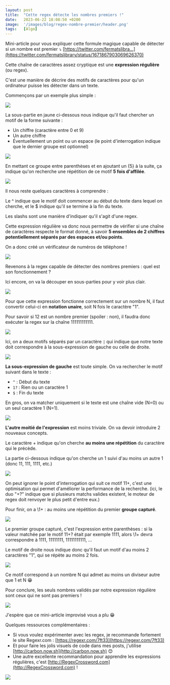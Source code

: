 ```yaml
---
layout: post
title:  "Cette regex détecte les nombres premiers !"
date:   2023-06-22 18:08:50 +0200
image:  '/images/blog/regex-nombre-premier/header.png'
tags:   [Algo]
---
```


Mini-article pour vous expliquer cette formule magique capable de détecter si un nombre est premier ⤵️ [https://twitter.com/fermatslibra...](https://twitter.com/fermatslibrary/status/1671867903069626370)

<blockquote class="twitter-tweet tw-align-center" data-conversation="none" data-dnt="true" data-theme="dark">
  <a href="https://twitter.com/fermatslibrary/status/1671867903069626370"></a>
</blockquote>

Cette chaîne de caractères assez cryptique est une **expression régulière** (ou regex).

C'est une manière de décrire des motifs de caractères pour qu'un ordinateur puisse les détecter dans un texte.

Commençons par un exemple plus simple : 

<div class="gallery-box">
  <div class="gallery">
  <img src="/images/blog/regex-nombre-premier/1671913145487556610-FzPS5umWIAIGzyl.jpg" draggable="false">
  </div>
</div>

La sous-partie en jaune ci-dessous nous indique qu'il faut chercher un motif de la forme suivante :

- Un chiffre (caractère entre 0 et 9)
- Un autre chiffre
- Éventuellement un point ou un espace (le point d'interrogation indique que le dernier groupe est optionnel) 

<div class="gallery-box">
  <div class="gallery">
  <img src="/images/blog/regex-nombre-premier/1671913148943679493-FzPTAwNWcFEpnzb.jpg" draggable="false">
  </div>
</div>

En mettant ce groupe entre parenthèses et en ajoutant un {5} à la suite, ça indique qu'on recherche une répétition de ce motif **5 fois d'affilée**. 

<div class="gallery-box">
  <div class="gallery">
  <img src="/images/blog/regex-nombre-premier/1671913153016352776-FzO99BkaEA0iZ78.jpg" draggable="false">
  </div>
</div>

Il nous reste quelques caractères à comprendre :

Le ^ indique que le motif doit commencer au début du texte dans lequel on cherche, et le $ indique qu'il se termine à la fin du texte.

Les slashs sont une manière d'indiquer qu'il s'agit d'une regex.

Cette expression régulière va donc nous permettre de vérifier si une chaîne de caractères respecte le format donné, à savoir **5 ensembles de 2 chiffres potentiellement séparés par des espaces et/ou points**.

On a donc créé un vérificateur de numéros de téléphone ! 

<div class="gallery-box">
  <div class="gallery">
  <img src="/images/blog/regex-nombre-premier/1671913159228104705-FzPEYkWakAkHTGx.jpg" draggable="false">
  </div>
</div>

Revenons à la regex capable de détecter des nombres premiers : quel est son fonctionnement ?

Ici encore, on va la découper en sous-parties pour y voir plus clair. 

<div class="gallery-box">
  <div class="gallery">
  <img src="/images/blog/regex-nombre-premier/1671913163393040390-FzPEe6eaEAAAGnt.jpg" draggable="false">
  </div>
</div>

Pour que cette expression fonctionne correctement sur un nombre N, il faut convertir celui-ci en **notation unaire**, soit N fois le caractère "1".

Pour savoir si 12 est un nombre premier (spoiler : non), il faudra donc exécuter la regex sur la chaîne 111111111111.

<div class="gallery-box">
  <div class="gallery">
  <img src="/images/blog/regex-nombre-premier/1671913181189484545-FzPFDLAaUAErCIN.jpg" draggable="false">
  </div>
</div>

Ici, on a deux motifs séparés par un caractère `|` qui indique que notre texte doit correspondre à la sous-expression de gauche ou celle de droite.

<div class="gallery-box">
  <div class="gallery">
  <img src="/images/blog/regex-nombre-premier/1671913196964179972-FzPG58maUAE4uq0.jpg" draggable="false">
  </div>
</div>

**La sous-expression de gauche** est toute simple. On va rechercher le motif suivant dans le texte :

- `^` : Début du texte
- `1?` : Rien ou un caractère 1
- `$` : Fin du texte

En gros, on va matcher uniquement si le texte est une chaîne vide (N=0) ou un seul caractère 1 (N=1).

<div class="gallery-box">
  <div class="gallery">
  <img src="/images/blog/regex-nombre-premier/1671913200793649155-FzPIViIakAE4H_d.jpg" draggable="false">
  </div>
</div>

**L'autre moitié de l'expression** est moins triviale. On va devoir introduire 2 nouveaux concepts.

Le caractère + indique qu'on cherche **au moins une répétition** du caractère qui le précède.

La partie ci-dessous indique qu'on cherche un 1 suivi d'au moins un autre 1 (donc 11, 111, 1111, etc.) 

<div class="gallery-box">
  <div class="gallery">
  <img src="/images/blog/regex-nombre-premier/1671913229243621378-FzPJ8OhaMAAld_n.jpg" draggable="false">
  </div>
</div>

On peut ignorer le point d'interrogation qui suit ce motif 11+, c'est une optimisation qui permet d'améliorer la performance de la recherche. (ici, le duo "+?" indique que si plusieurs matchs valides existent, le moteur de regex doit renvoyer le plus petit d'entre eux.)

Pour finir, on a \1+ : au moins une répétition du premier **groupe capturé**.

<div class="gallery-box">
  <div class="gallery">
  <img src="/images/blog/regex-nombre-premier/1671913247568543747-FzPLIC5aQAAC85a.jpg" draggable="false">
  </div>
</div>

Le premier groupe capturé, c'est l'expression entre parenthèses : si la valeur matchée par le motif 11+? était par exemple 1111, alors \1+ devra correspondre à 1111, 11111111, 11111111111, ... 

Le motif de droite nous indique donc qu'il faut un motif d'au moins 2 caractères "1", qui se répète au moins 2 fois.

<div class="gallery-box">
  <div class="gallery">
  <img src="/images/blog/regex-nombre-premier/1671913251309846530-FzPPBqyagAAj7Y_.jpg" draggable="false">
  </div>
</div>

Ce motif correspond à un nombre N qui admet au moins un diviseur autre que 1 et N 😁 

Pour conclure, les seuls nombres validés par notre expression régulière sont ceux qui ne sont pas premiers ! 

<div class="gallery-box">
  <div class="gallery">
  <img src="/images/blog/regex-nombre-premier/1671913269022408705-FzPUP49XwBQ65PU.jpg" draggable="false">
  </div>
</div>

J'espère que ce mini-article improvisé vous a plu 😁

Quelques ressources complémentaires :
- Si vous voulez expérimenter avec les regex, je recommande fortement le site Regexr‍.com : [https://regexr.com/7ft33](https://regexr.com/7ft33)
- Et pour faire les jolis visuels de code dans mes posts, j'utilise [http://carbon.now.sh](http://carbon.now.sh) 😊
- Une autre excellente recommandation pour apprendre les expressions régulières, c'est [http://RegexCrossword.com](http://RegexCrossword.com) ! 

<div class="gallery-box">
  <div class="gallery">
  <img src="/images/blog/regex-nombre-premier/1671915949602099200-FzPWn6pWIAUmWi6.png" draggable="false">
  </div>
</div>

